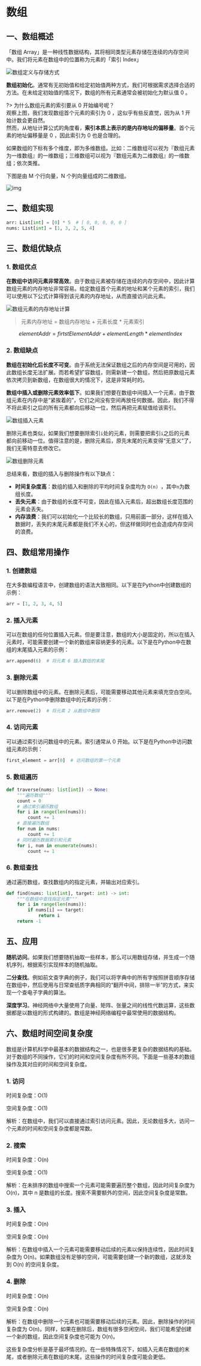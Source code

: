 # 数组

## 一、数组概述

「数组 Array」是一种线性数据结构，其将相同类型元素存储在连续的内存空间中。我们将元素在数组中的位置称为元素的「索引 Index」

![数组定义与存储方式](https://raw.githubusercontent.com/sanmaomashi/Salute_DataStructure/main/img/17.png)

**数组初始化**。通常有无初始值和给定初始值两种方式，我们可根据需求选择合适的方法。在未给定初始值的情况下，数组的所有元素通常会被初始化为默认值 0 。

?> 为什么数组元素的索引要从 0 开始编号呢？<br>观察上图，我们发现数组首个元素的索引为 0 ，这似乎有些反直觉，因为从 1 开始计数会更自然。<br>然而，从地址计算公式的角度看，**索引本质上表示的是内存地址的偏移量**。首个元素的地址偏移量是 0 ，因此索引为 0 也是合理的。

如果数组的下标有多个维度，即为多维数组。比如：二维数组可以视为『数组元素为一维数组』的一维数组；三维数组可以视为『数组元素为二维数组』的一维数组；依次类推。

下图是由 M 个行向量，N 个列向量组成的二维数组。

![img](https://raw.githubusercontent.com/sanmaomashi/Salute_DataStructure/main/img/14.png)

## 二、数组实现

```python
arr: List[int] = [0] * 5  # [ 0, 0, 0, 0, 0 ]
nums: List[int] = [1, 3, 2, 5, 4]  
```

## 三、数组优缺点

### 1. 数组优点

**在数组中访问元素非常高效**。由于数组元素被存储在连续的内存空间中，因此计算数组元素的内存地址非常容易。给定数组首个元素的地址和某个元素的索引，我们可以使用以下公式计算得到该元素的内存地址，从而直接访问此元素。

![数组元素的内存地址计算](https://raw.githubusercontent.com/sanmaomashi/Salute_DataStructure/main/img/18.png)

> 元素内存地址 = 数组内存地址 + 元素长度 * 元素索引 

$$
elementAddr = firtstElementAddr + elementLength * elementIndex
$$

### 2. 数组缺点

**数组在初始化后长度不可变**。由于系统无法保证数组之后的内存空间是可用的，因此数组长度无法扩展。而若希望扩容数组，则需新建一个数组，然后把原数组元素依次拷贝到新数组，在数组很大的情况下，这是非常耗时的。

**数组中插入或删除元素效率低下**。如果我们想要在数组中间插入一个元素，由于数组元素在内存中是“紧挨着的”，它们之间没有空间再放任何数据。因此，我们不得不将此索引之后的所有元素都向后移动一位，然后再把元素赋值给该索引。

![数组插入元素](https://raw.githubusercontent.com/sanmaomashi/Salute_DataStructure/main/img/12.png)

删除元素也类似，如果我们想要删除索引`i`处的元素，则需要把索引`i`之后的元素都向前移动一位。值得注意的是，删除元素后，原先末尾的元素变得“无意义”了，我们无需特意去修改它。

![数组删除元素](https://raw.githubusercontent.com/sanmaomashi/Salute_DataStructure/main/img/13.png)

总结来看，数组的插入与删除操作有以下缺点：

- **时间复杂度高**：数组的插入和删除的平均时间复杂度均为 `O(n) `，其中`n`为数组长度。
- **丢失元素**：由于数组的长度不可变，因此在插入元素后，超出数组长度范围的元素会丢失。
- **内存浪费**：我们可以初始化一个比较长的数组，只用前面一部分，这样在插入数据时，丢失的末尾元素都是我们不关心的，但这样做同时也会造成内存空间的浪费。

## 四、数组常用操作

### 1. 创建数组

在大多数编程语言中，创建数组的语法大致相同。以下是在Python中创建数组的示例：

```python
arr = [1, 2, 3, 4, 5]
```

### 2. 插入元素

可以在数组的任何位置插入元素。但是要注意，数组的大小是固定的，所以在插入元素时，可能需要创建一个新的数组来容纳更多的元素。以下是在Python中在数组的末尾插入元素的示例：

```python
arr.append(6)  # 将元素 6 插入数组的末尾
```

### 3. 删除元素

可以删除数组中的元素。在删除元素后，可能需要移动其他元素来填充空白空间。以下是在Python中删除数组中的元素的示例：

```python
arr.remove(2)  # 将元素 2 从数组中删除
```

### 4. 访问元素

可以通过索引访问数组中的元素。索引通常从 0 开始。以下是在Python中访问数组元素的示例：

```python
first_element = arr[0]  # 访问数组的第一个元素 
```

### 5. 数组遍历

```python
def traverse(nums: list[int]) -> None:
    """遍历数组"""
    count = 0
    # 通过索引遍历数组
    for i in range(len(nums)):
        count += 1
    # 直接遍历数组
    for num in nums:
        count += 1
    # 同时遍历数据索引和元素
    for i, num in enumerate(nums):
        count += 1
```

### 6. 数组查找

通过遍历数组，查找数组内的指定元素，并输出对应索引。

```python
def find(nums: list[int], target: int) -> int:
    """在数组中查找指定元素"""
    for i in range(len(nums)):
        if nums[i] == target:
            return i
    return -1
```

## 五、应用 

**随机访问**。如果我们想要随机抽取一些样本，那么可以用数组存储，并生成一个随机序列，根据索引实现样本的随机抽取。

**二分查找**。例如前文查字典的例子，我们可以将字典中的所有字按照拼音顺序存储在数组中，然后使用与日常查纸质字典相同的“翻开中间，排除一半”的方式，来实现一个查电子字典的算法。

**深度学习**。神经网络中大量使用了向量、矩阵、张量之间的线性代数运算，这些数据都是以数组的形式构建的。数组是神经网络编程中最常使用的数据结构。

## 六、数组时间空间复杂度

数组是计算机科学中最基本的数据结构之一，也是很多更复杂的数据结构的基础。对于数组的不同操作，它们的时间和空间复杂度有所不同。下面是一些基本的数组操作及其对应的时间和空间复杂度。

### 1. 访问

时间复杂度：O(1)

空间复杂度：O(1)

解析：在数组中，我们可以直接通过索引访问元素。因此，无论数组多大，访问一个元素的时间和空间复杂度都是常数。

### 2. 搜索

时间复杂度：O(n)

空间复杂度：O(1)

解析：在未排序的数组中搜索一个元素可能需要遍历整个数组，因此时间复杂度为 O(n)，其中 n 是数组的长度。搜索不需要额外的空间，因此空间复杂度是常数。

### 3. 插入

时间复杂度：O(n)

空间复杂度：O(n)

解析：在数组中插入一个元素可能需要移动后续的元素以保持连续性，因此时间复杂度为 O(n)。如果数组没有足够的空间，可能需要创建一个新的数组，这就涉及到 O(n) 的空间复杂度。

### 4. 删除

时间复杂度：O(n)

空间复杂度：O(n)

解析：在数组中删除一个元素也可能需要移动后续的元素。因此，删除操作的时间复杂度为 O(n)。同样，如果在删除后，数组有很多空闲空间，我们可能希望创建一个新的数组，因此空间复杂度也可能为 O(n)。

这些复杂度分析是基于最坏情况的。在一些特殊情况下，如插入元素在数组的末尾，或者删除元素在数组的末尾，这些操作的时间复杂度可能会更低。
